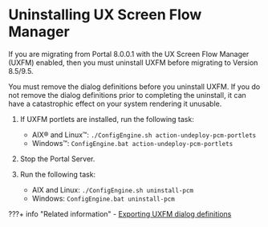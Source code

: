 # Uninstalling UX Screen Flow Manager

If you are migrating from Portal 8.0.0.1 with the UX Screen Flow Manager (UXFM) enabled, then you must uninstall UXFM before migrating to Version 8.5/9.5.

You must remove the dialog definitions before you uninstall UXFM. If you do not remove the dialog definitions prior to completing the uninstall, it can have a catastrophic effect on your system rendering it unusable.

1.  If UXFM portlets are installed, run the following task:

    -   AIX® and Linux™: `./ConfigEngine.sh action-undeploy-pcm-portlets`
    -   Windows™: `ConfigEngine.bat action-undeploy-pcm-portlets`

2.  Stop the Portal Server.

3.  Run the following task:

    -   AIX and Linux: `./ConfigEngine.sh uninstall-pcm`
    -   Windows: `ConfigEngine.bat uninstall-pcm`


???+ info "Related information" 
    -   [Exporting UXFM dialog definitions](../../../../../deployment/manage/migrate/preparing_source_env/prepare_ux_screenflow_mgr/mig_pre_uxfm_exportdialog.md)

